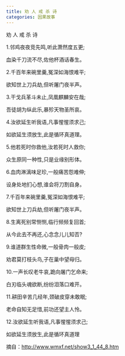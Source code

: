 ```yaml
---
title: 劝 人 戒 杀 诗
categories: 因果故事
---
```


	   
	   
劝 人 戒 杀 诗

1.邻鸡夜夜竞先鸣,听此萧然度五更;

血染千刀流不尽,佐他杯酒话春生。

2.千百年来碗里羹,冤深如海恨难平;

欲知世上刀兵劫,但听屠门夜半声。

3.干戈兵革斗未止,凤凰麒麟安在哉;

吾徒胡为纵此乐,暴殄天物圣所哀。

4.汝欲延生听我语,凡事惺惺须求己;

如欲延生须放生,此是循环真道理。

5.他若死时你救他,汝若死时人救你;

众生原同一种性,只是业缘别形体。

6.血肉淋漓味足珍,一般痛苦怨难伸;

设身处地扪心想,谁会将刀割自身。

7.千百年来碗里羹,冤深如海恨难平;

欲知世上刀兵劫,但听屠门夜半声。

8.生离死别常恻恻,临行频频复回首;

从今此去不再还,心念念儿儿知否?

9.谁道群生性命微,一般骨肉一般皮;

劝君莫打枝头鸟,子在巢中望母归。

10.一声长叹老牛哀,跪向屠门乞命来;

白刃临头魂欲断,纷纷泪落口难开。

11.耕田辛苦几经年,颈破皮穿未敢眠;

老命自知无足惜,前功还望主人怜。

12.汝欲延生听我语,凡事惺惺须求己;

如欲延生须放生,此是循环真道理


摘自：http://www.wmxf.net/show3_1_44_8.htm